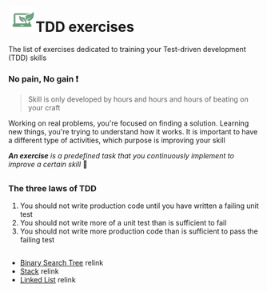 # <img src="https://raw.githubusercontent.com/bobocode-projects/resources/master/image/logo_transparent_background.png" height=50/>TDD exercises
The list of exercises dedicated to training your Test-driven development (TDD) skills 

### No pain, No gain :heavy_exclamation_mark:

> Skill is only developed by hours and hours and hours of beating on your craft

Working on real problems, you're focused on finding a solution. Learning new things, you're trying to understand how it works.
It is important to have a different type of activities, which purpose is improving your skill 

***An exercise** is a predefined task that you continuously implement to improve a certain skill* :muscle:

##
### The three laws of TDD
1. You should not write production code until you have written a failing unit test
2. You should not write more of a unit test than is sufficient to fail
3. You should not write more production code than is sufficient to pass the failing test
##
 

* [Binary Search Tree]() relink
* [Stack]() relink
* [Linked List]() relink


